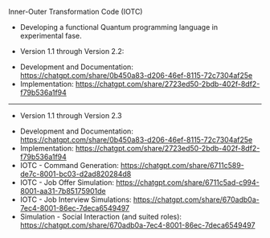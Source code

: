 Inner-Outer Transformation Code (IOTC)

- Developing a functional Quantum programming language in experimental fase.

* Version 1.1 through Version 2.2:

- Development and Documentation: https://chatgpt.com/share/0b450a83-d206-46ef-8115-72c7304af25e
- Implementation: https://chatgpt.com/share/2723ed50-2bdb-402f-8df2-f79b536a1f94

******

* Version 1.1 through Version 2.3

- Development and Documentation: https://chatgpt.com/share/0b450a83-d206-46ef-8115-72c7304af25e
- Implementation: https://chatgpt.com/share/2723ed50-2bdb-402f-8df2-f79b536a1f94
- IOTC - Command Generation: https://chatgpt.com/share/6711c589-de7c-8001-bc03-d2ad820284d8
- IOTC - Job Offer Simulation: https://chatgpt.com/share/6711c5ad-c994-8001-aa31-7b85175901de
- IOTC - Job Interview Simulations:                   https://chatgpt.com/share/670adb0a-7ec4-8001-86ec-7deca6549497
- Simulation - Social Interaction (and suited roles): https://chatgpt.com/share/670adb0a-7ec4-8001-86ec-7deca6549497

